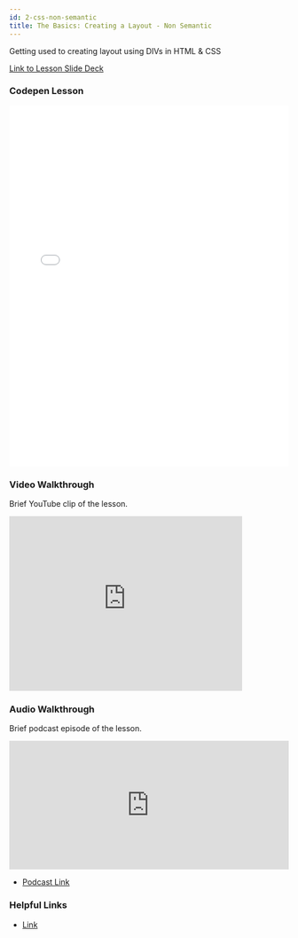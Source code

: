 ```yaml
---
id: 2-css-non-semantic
title: The Basics: Creating a Layout - Non Semantic
---
```


Getting used to creating layout using DIVs in HTML & CSS

<a href="https://slides.com/lennyroyroy/deck-4#/5" target="_blank" class="button">Link to Lesson Slide Deck</a>


### Codepen Lesson <a name="chapter-1"></a>




<iframe height="650" style="width: 100%;" scrolling="no" title="The Basics: Simple Layout (non semantic)" src="//codepen.io/lennyroycodes/embed/preview/QeryBp/?height=300&theme-id=37020&default-tab=html,result&editable=true" frameborder="no" allowtransparency="true" allowfullscreen="true">
  See the Pen <a href='https://codepen.io/lennyroycodes/pen/QeryBp/'>The Basics: Simple Layout (non semantic)</a> by lennyroy
  (<a href='https://codepen.io/lennyroycodes'>@lennyroycodes</a>) on <a href='https://codepen.io'>CodePen</a>.
</iframe>


### Video Walkthrough <a name="chapter-2"></a>

Brief YouTube clip of the lesson.



<div class="video-responsive">
    <iframe width="420" height="315" src="https://www.youtube.com/embed/lQ1PJu5-01I" frameborder="0" allowfullscreen></iframe>
</div>

### Audio Walkthrough <a name="chapter-3"></a>

Brief podcast episode of the lesson.


<iframe src="https://open.spotify.com/embed-podcast/episode/2YvgBF6XKm87swZ6W7Fm47" width="100%" height="232" frameborder="0" allowtransparency="true" allow="encrypted-media"></iframe>

* <a href="https://anchor.fm/lennyroy-robles4/episodes/The-Basics-Creating-a-Layout---Non-Semantic-e53jo4/a-a1pm7o" target="_blank">Podcast Link</a>


### Helpful Links <a name="chapter-4"></a>

* <a href="" target="_blank">Link</a>
